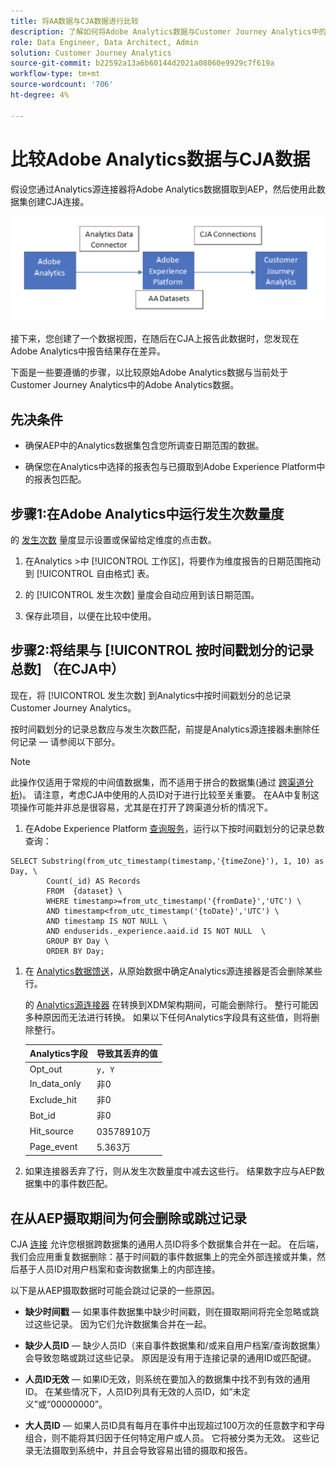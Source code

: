 ```yaml
---
title: 将AA数据与CJA数据进行比较
description: 了解如何将Adobe Analytics数据与Customer Journey Analytics中的数据进行比较
role: Data Engineer, Data Architect, Admin
solution: Customer Journey Analytics
source-git-commit: b22592a13a6b60144d2021a08060e9929c7f619a
workflow-type: tm+mt
source-wordcount: '706'
ht-degree: 4%

---
```



# 比较Adobe Analytics数据与CJA数据

假设您通过Analytics源连接器将Adobe Analytics数据摄取到AEP，然后使用此数据集创建CJA连接。

![数据流](assets/compare.png)

接下来，您创建了一个数据视图，在随后在CJA上报告此数据时，您发现在Adobe Analytics中报告结果存在差异。

下面是一些要遵循的步骤，以比较原始Adobe Analytics数据与当前处于Customer Journey Analytics中的Adobe Analytics数据。

## 先决条件

* 确保AEP中的Analytics数据集包含您所调查日期范围的数据。

* 确保您在Analytics中选择的报表包与已摄取到Adobe Experience Platform中的报表包匹配。


## 步骤1:在Adobe Analytics中运行发生次数量度

的 [发生次数](https://experienceleague.adobe.com/docs/analytics/components/metrics/occurrences.html?lang=en) 量度显示设置或保留给定维度的点击数。

1. 在Analytics >中 [!UICONTROL 工作区]，将要作为维度报告的日期范围拖动到 [!UICONTROL 自由格式] 表。

1. 的 [!UICONTROL 发生次数] 量度会自动应用到该日期范围。

1. 保存此项目，以便在比较中使用。

## 步骤2:将结果与 [!UICONTROL 按时间戳划分的记录总数] （在CJA中）

现在，将 [!UICONTROL 发生次数] 到Analytics中按时间戳划分的总记录Customer Journey Analytics。

按时间戳划分的记录总数应与发生次数匹配，前提是Analytics源连接器未删除任何记录 — 请参阅以下部分。

>[!NOTE]
>
>此操作仅适用于常规的中间值数据集，而不适用于拼合的数据集(通过 [跨渠道分析](\help/connections/cca/overview.md))。 请注意，考虑CJA中使用的人员ID对于进行比较至关重要。 在AA中复制这项操作可能并非总是很容易，尤其是在打开了跨渠道分析的情况下。

1. 在Adobe Experience Platform [查询服务](https://experienceleague.adobe.com/docs/experience-platform/query/best-practices/adobe-analytics.html)，运行以下按时间戳划分的记录总数查询：

```
SELECT Substring(from_utc_timestamp(timestamp,'{timeZone}'), 1, 10) as Day, \ 
        Count(_id) AS Records 
        FROM  {dataset} \ 
        WHERE timestamp>=from_utc_timestamp('{fromDate}','UTC') \ 
        AND timestamp<from_utc_timestamp('{toDate}','UTC') \ 
        AND timestamp IS NOT NULL \ 
        AND enduserids._experience.aaid.id IS NOT NULL  \ 
        GROUP BY Day \ 
        ORDER BY Day; 
```

1. 在 [Analytics数据馈送](https://experienceleague.adobe.com/docs/analytics/export/analytics-data-feed/data-feed-contents/datafeeds-reference.html?lang=zh-Hans)，从原始数据中确定Analytics源连接器是否会删除某些行。

   的 [Analytics源连接器](https://experienceleague.adobe.com/docs/experience-platform/sources/ui-tutorials/create/adobe-applications/analytics.html?lang=zh-Hans) 在转换到XDM架构期间，可能会删除行。 整行可能因多种原因而无法进行转换。 如果以下任何Analytics字段具有这些值，则将删除整行。

   | Analytics字段 | 导致其丢弃的值 |
   | --- | --- |
   | Opt_out | `y, Y` |
   | In_data_only | 非0 |
   | Exclude_hit | 非0 |
   | Bot_id | 非0 |
   | Hit_source | 03578910万 |
   | Page_event | 5.363万 |

1. 如果连接器丢弃了行，则从发生次数量度中减去这些行。 结果数字应与AEP数据集中的事件数匹配。

## 在从AEP摄取期间为何会删除或跳过记录

CJA [连接](\help/connections/create-connection.md) 允许您根据跨数据集的通用人员ID将多个数据集合并在一起。 在后端，我们会应用重复数据删除：基于时间戳的事件数据集上的完全外部连接或并集，然后基于人员ID对用户档案和查询数据集上的内部连接。

以下是从AEP摄取数据时可能会跳过记录的一些原因。

* **缺少时间戳**  — 如果事件数据集中缺少时间戳，则在摄取期间将完全忽略或跳过这些记录。 因为它们允许数据集合并在一起。

* **缺少人员ID**  — 缺少人员ID（来自事件数据集和/或来自用户档案/查询数据集）会导致忽略或跳过这些记录。 原因是没有用于连接记录的通用ID或匹配键。

* **人员ID无效**  — 如果ID无效，则系统在要加入的数据集中找不到有效的通用ID。 在某些情况下，人员ID列具有无效的人员ID，如“未定义”或“00000000”。

* **大人员ID**  — 如果人员ID具有每月在事件中出现超过100万次的任意数字和字母组合，则不能将其归因于任何特定用户或人员。 它将被分类为无效。 这些记录无法摄取到系统中，并且会导致容易出错的摄取和报告。


